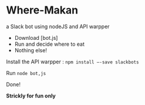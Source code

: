 # Where-Makan
a Slack bot using nodeJS and API warpper

* Download [bot.js]
* Run and decide where to eat
* Nothing else!

Install the API warpper : ```npm install —-save slackbots```

Run ```node bot,js```

Done!

**Strickly for fun only**
